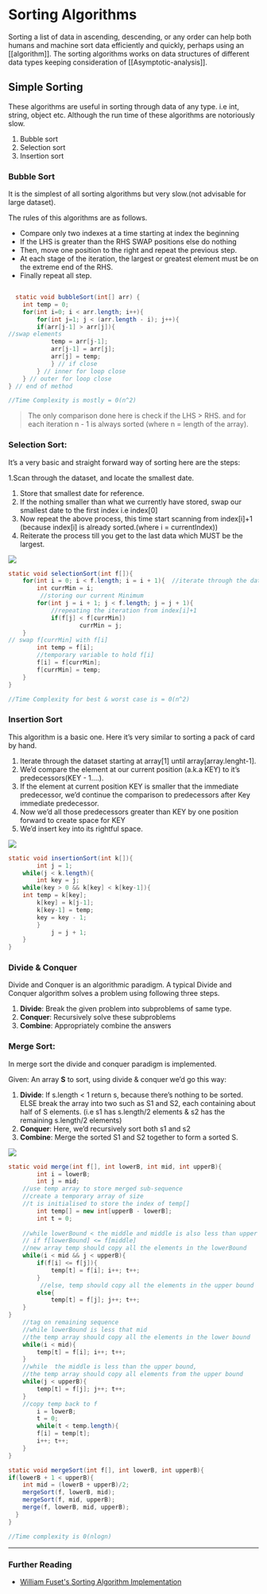 # Sorting Algorithms

Sorting a list of data in ascending, descending, or any order can help both humans  and machine sort data efficiently and quickly, perhaps using an [[algorithm]]. The sorting algorithms works on data structures of different data types keeping consideration of [[Asymptotic-analysis]].


## Simple Sorting

These algorithms are  useful in sorting through data of any type. i.e int, string, object etc. Although the run time of these algorithms are notoriously slow.

1.  Bubble sort
2.  Selection sort
3.  Insertion sort

### Bubble Sort

It is the simplest of all sorting algorithms but very slow.(not advisable for large dataset).

The rules of this algorithms are as follows.

-   Compare only two indexes at a time starting at index the beginning
-   If the LHS is greater than the RHS SWAP positions else do nothing
-   Then, move one position to the right and repeat the previous step.
-   At each stage of the iteration, the largest or greatest element must be on the extreme end of the RHS.
-   Finally repeat all step.

```java

  static void bubbleSort(int[] arr) {
	int temp = 0;
	for(int i=0; i < arr.length; i++){
		for(int j=1; j < (arr.length - i); j++){
		if(arr[j-1] > arr[j]){
//swap elements
			temp = arr[j-1];
			arr[j-1] = arr[j];
			arr[j] = temp;
			} // if close
		} // inner for loop close
	} // outer for loop close
} // end of method

//Time Complexity is mostly = 0(n^2)

```

> The only comparison done here is check if the LHS > RHS. and for each iteration n - 1 is always sorted (where n = length of the array).

### Selection Sort:

It’s a very basic and straight forward way of sorting here are the steps:

1.Scan through the dataset, and locate the smallest date.

1.  Store that smallest date for reference.
2.  If the nothing smaller than what we currently have stored, swap our smallest date to the first index i.e index[0]
3.  Now repeat the above process, this time start scanning from index[i]+1 (because index[i] is already sorted.(where i = currentIndex))
4.  Reiterate the process till you get to the last data which MUST be the largest.

![](https://s3.us-west-2.amazonaws.com/secure.notion-static.com/f069ac77-d23d-4be8-b4d4-75c1b13803a1/Screenshot_2022-03-01_at_17.43.06.png?X-Amz-Algorithm=AWS4-HMAC-SHA256&X-Amz-Content-Sha256=UNSIGNED-PAYLOAD&X-Amz-Credential=AKIAT73L2G45EIPT3X45%2F20220618%2Fus-west-2%2Fs3%2Faws4_request&X-Amz-Date=20220618T202515Z&X-Amz-Expires=86400&X-Amz-Signature=ba6a02b3f9fe06d2f5d3c7034dabbe946ac5153410dedcaea3c5037b4e6d767a&X-Amz-SignedHeaders=host&response-content-disposition=filename%20%3D%22Screenshot%25202022-03-01%2520at%252017.43.06.png%22&x-id=GetObject)

```java
static void selectionSort(int f[]){
	for(int i = 0; i < f.length; i = i + 1){  //iterate through the dataset
		int currMin = i;     
		 //storing our current Minimum
		for(int j = i + 1; j < f.length; j = j + 1){ 
			//repeating the iteration from index[i]+1
			if(f[j] < f[currMin])
					currMin = j;
	}
// swap f[currMin] with f[i]
		int temp = f[i];     
		//temporary variable to hold f[i]
		f[i] = f[currMin];
		f[currMin] = temp;
	}
}

//Time Complexity for best & worst case is = 0(n^2)
```


### Insertion Sort

This algorithm is a basic one. Here it’s very similar to sorting a pack of card by hand.

1.  Iterate through the dataset starting at array[1] until array[array.lenght-1].
2.  We’d compare the element at our current position (a.k.a KEY) to it’s predecessors(KEY - 1....).
3.  If the element at current position KEY is smaller that the immediate predecessor, we’d continue the comparison to predecessors after Key immediate predecessor.
4.  Now we’d all those predecessors greater than KEY by one position forward to create space for KEY
5.  We’d insert key into its rightful space.

![](https://s3.us-west-2.amazonaws.com/secure.notion-static.com/74345031-05e4-4563-8f69-3a9c9f8475c8/Screenshot_2022-03-01_at_18.43.40.png?X-Amz-Algorithm=AWS4-HMAC-SHA256&X-Amz-Content-Sha256=UNSIGNED-PAYLOAD&X-Amz-Credential=AKIAT73L2G45EIPT3X45%2F20220618%2Fus-west-2%2Fs3%2Faws4_request&X-Amz-Date=20220618T203658Z&X-Amz-Expires=86400&X-Amz-Signature=1e084d5f08cc60116b6fbe0e7c4aff323f3622154283830b7e8daeff3f6f8f1a&X-Amz-SignedHeaders=host&response-content-disposition=filename%20%3D%22Screenshot%25202022-03-01%2520at%252018.43.40.png%22&x-id=GetObject)

```java
static void insertionSort(int k[]){
		int j = 1;    
	while(j < k.length){   
		int key = j;      
	while(key > 0 && k[key] < k[key-1]){ 
    int temp = k[key];  
		k[key] = k[j-1];    
		k[key-1] = temp;    
		key = key - 1;     
		}
			j = j + 1;   
	}
}
```


### Divide & Conquer

Divide and Conquer is an algorithmic paradigm. A typical Divide and Conquer algorithm solves a problem using following three steps.

1.  **Divide**: Break the given problem into subproblems of same type.
2.  **Conquer**: Recursively solve these subproblems
3.  **Combine**: Appropriately combine the answers


### Merge Sort:

In merge sort the divide and conquer paradigm is implemented.

Given: An array **S** to sort, using divide & conquer we’d go this way:

1.  **Divide**: If s.length < 1 return s, because there’s nothing to be sorted. ELSE break the array into two such as S1 and S2, each containing about half of S elements. (i.e s1 has s.length/2 elements & s2 has the remaining s.length/2 elements)
2.  **Conquer**: Here, we’d recursively sort both s1 and s2
3.  **Combine**: Merge the sorted S1 and S2 together to form a sorted S.

![](https://s3.us-west-2.amazonaws.com/secure.notion-static.com/346cf58d-cff1-43a6-b24e-6a5a496f535c/Screenshot_2022-03-01_at_19.05.01.png?X-Amz-Algorithm=AWS4-HMAC-SHA256&X-Amz-Content-Sha256=UNSIGNED-PAYLOAD&X-Amz-Credential=AKIAT73L2G45EIPT3X45%2F20220618%2Fus-west-2%2Fs3%2Faws4_request&X-Amz-Date=20220618T204209Z&X-Amz-Expires=86400&X-Amz-Signature=4b954e76472003542332bf536e2134eff9ba483da4adc3a628b67238dcf77314&X-Amz-SignedHeaders=host&response-content-disposition=filename%20%3D%22Screenshot%25202022-03-01%2520at%252019.05.01.png%22&x-id=GetObject)

```java
static void merge(int f[], int lowerB, int mid, int upperB){
		int i = lowerB;
		int j = mid;
	//use temp array to store merged sub-sequence
	//create a temporary array of size
	//t is initialised to store the index of temp[]
		int temp[] = new int[upperB - lowerB];
		int t = 0;   
	
	//while lowerBound < the middle and middle is also less than upper bound 
	// if f[lowerBound] <= f[middle] 
	//new array temp should copy all the elements in the lowerBound
	while(i < mid && j < upperB){  
		if(f[i] <= f[j]){            
			temp[t] = f[i]; i++; t++;  
		}
		 //else, temp should copy all the elements in the upper bound
		else{
			temp[t] = f[j]; j++; t++;  
	}
}
	//tag on remaining sequence
	//while lowerBound is less that mid
	//the temp array should copy all the elements in the lower bound
	while(i < mid){               
		temp[t] = f[i]; i++; t++;  
	}
	//while  the middle is less than the upper bound,
	//the temp array should copy all elements from the upper bound
	while(j < upperB){   
		temp[t] = f[j]; j++; t++;  
	}
	//copy temp back to f
		i = lowerB;
		t = 0;
		while(t < temp.length){
		f[i] = temp[t];
		i++; t++;
	}
}
```


```java
static void mergeSort(int f[], int lowerB, int upperB){
if(lowerB + 1 < upperB){
    int mid = (lowerB + upperB)/2;
    mergeSort(f, lowerB, mid);
    mergeSort(f, mid, upperB);
    merge(f, lowerB, mid, upperB);
  }
}

//Time complexity is 0(nlogn)
```


---
### Further Reading
- [William Fuset's Sorting Algorithm Implementation](https://github.com/ahmedsaheed/Algorithms/tree/master/src/main/java/com/williamfiset/algorithms/sorting)